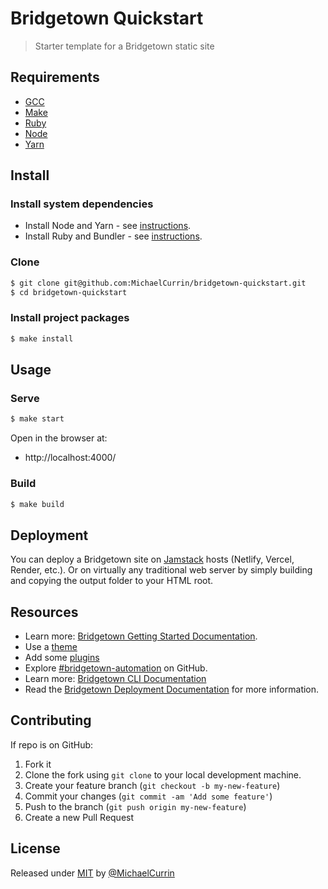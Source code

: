 # Bridgetown Quickstart
> Starter template for a Bridgetown static site


## Requirements

- [GCC](https://gcc.gnu.org/install/)
- [Make](https://www.gnu.org/software/make/)
- [Ruby](https://www.ruby-lang.org/en/downloads/)
- [Node](https://nodejs.org)
- [Yarn](https://yarnpkg.com)


## Install

### Install system dependencies

- Install Node and Yarn - see [instructions](https://gist.github.com/MichaelCurrin/bdc34c554fa3023ee81449eb77375fcb).
- Install Ruby and Bundler - see [instructions](https://gist.github.com/MichaelCurrin/fb758aea4d35e03b9ed093afddf4e7ec).

### Clone

```sh
$ git clone git@github.com:MichaelCurrin/bridgetown-quickstart.git
$ cd bridgetown-quickstart
```

### Install project packages

```sh
$ make install
```


## Usage

### Serve

```sh
$ make start
```

Open in the browser at:

- http://localhost:4000/

### Build

```sh
$ make build
```


## Deployment

You can deploy a Bridgetown site on [Jamstack][] hosts (Netlify, Vercel, Render, etc.). Or on virtually any traditional web server by simply building and copying the output folder to your HTML root.

[Jamstack]: https://michaelcurrin.github.io/dev-resources/resources/other/jamstack.html



## Resources

- Learn more: [Bridgetown Getting Started Documentation](https://www.bridgetownrb.com/docs/).
- Use a [theme](https://github.com/topics/bridgetown-theme)
- Add some [plugins](https://www.bridgetownrb.com/plugins/)
- Explore [#bridgetown-automation](https://github.com/topics/bridgetown-automation) on GitHub.
- Learn more: [Bridgetown CLI Documentation](https://www.bridgetownrb.com/docs/command-line-usage)
- Read the [Bridgetown Deployment Documentation](https://www.bridgetownrb.com/docs/deployment) for more information.


## Contributing

If repo is on GitHub:

1. Fork it
2. Clone the fork using `git clone` to your local development machine.
3. Create your feature branch (`git checkout -b my-new-feature`)
4. Commit your changes (`git commit -am 'Add some feature'`)
5. Push to the branch (`git push origin my-new-feature`)
6. Create a new Pull Request


## License

Released under [MIT](/LICENSE) by [@MichaelCurrin](https://github.com/MichaelCurrin)

